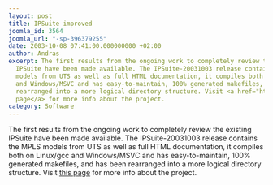 ```yaml
---
layout: post
title: IPSuite improved
joomla_id: 3564
joomla_url: "-sp-396379255"
date: 2003-10-08 07:41:00.000000000 +02:00
author: Andras
excerpt: The first results from the ongoing work to completely review the existing
  IPSuite have been made available. The IPSuite-20031003 release contains the MPLS
  models from UTS as well as full HTML documentation, it compiles both on Linux/gcc
  and Windows/MSVC and has easy-to-maintain, 100% generated makefiles, and has been
  rearranged into a more logical directory structure. Visit <a href="http://ctieware.eng.monash.edu.au/twiki/bin/view/Simulation/IPv4Suite">this
  page</a> for more info about the project.
category: Software
---
```

The first results from the ongoing work to completely review the existing IPSuite have been made available. The IPSuite-20031003 release contains the MPLS models from UTS as well as full HTML documentation, it compiles both on Linux/gcc and Windows/MSVC and has easy-to-maintain, 100% generated makefiles, and has been rearranged into a more logical directory structure. Visit <a href="http://ctieware.eng.monash.edu.au/twiki/bin/view/Simulation/IPv4Suite">this page</a> for more info about the project.
